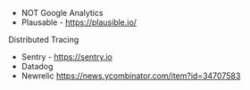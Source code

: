 
- NOT Google Analytics
- Plausable - https://plausible.io/ 

Distributed Tracing
- Sentry - https://sentry.io
- Datadog
- Newrelic
https://news.ycombinator.com/item?id=34707583
